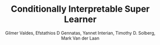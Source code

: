 ---
paperId: 17
author: Gilmer Valdes, Efstathios D Gennatas, Yannet Interian, Timothy D. Solberg, Mark Van der Laan
publicationauthor: Valdes, G. et al.
title: Conditionally Interpretable Super Learner
pdf: --
poster: --
alt: --
type: Poster
topic: Machine Learning Methods
link: --
conference: neurips
year: 2018
tags: neurips-2018
location: Montreal, Canada
---